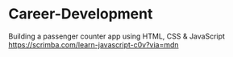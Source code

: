 # Career-Development
Building a passenger counter app using HTML, CSS &amp; JavaScript https://scrimba.com/learn-javascript-c0v?via=mdn
